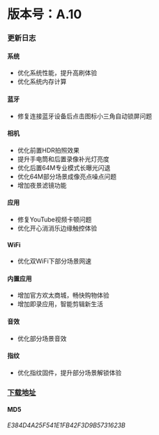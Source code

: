 # 版本号：A.10

### 更新日志

#### 系统
- 优化系统性能，提升高刷体验
- 优化系统内存计算

#### 蓝牙
- 修复连接蓝牙设备后点击图标小三角自动锁屏问题

#### 相机
- 优化前置HDR拍照效果
- 提升手电筒和后置录像补光灯亮度
- 优化后置64M专业模式长曝光闪退
- 优化64M部分场景成像亮点噪点问题
- 增加夜景滤镜功能

#### 应用
- 修复YouTube视频卡顿问题
- 优化开心消消乐边缘触控体验

#### WiFi
- 优化双WiFi下部分场景网速

#### 内置应用
- 增加官方欢太商城，畅快购物体验
- 增加即录应用，智能剪辑新生活

#### 音效
- 优化部分场景音效

#### 指纹
- 优化指纹固件，提升部分场景解锁体验

### [下载地址](https://download.c.realme.com/osupdate/RMX2121_11_OTA_0100_all_mxFG4DWAwetw.ozip)

#### MD5
*E384D4A25F541E1FB42F3D9B5731623B*

